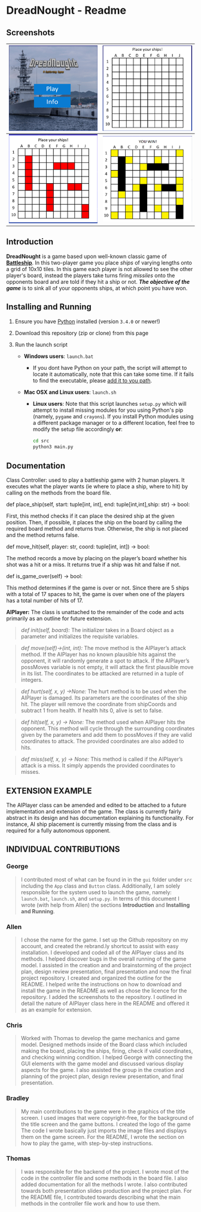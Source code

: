 # DreadNought - Readme

## Screenshots

| ![](dread7.jpg) | ![](dread2.png) |
| --------------- | --------------- |
| ![](dread3.png) | ![](dread6.png) |

## Introduction

**DreadNought** is a game based upon well-known classic game of **[Battleship](https://en.wikipedia.org/wiki/Battleship)**. In this two-player game you place *ships* of varying lengths onto a grid of 10x10 tiles. In this game each player is not allowed to see the other player's board, instead the players take turns firing *missiles* onto the opponents board and are told if they hit a ship or not. ***The objective of the game*** is to sink all of your opponents ships, at which point you have won. 

## Installing and Running

1. Ensure you have [Python](https://www.python.org/) installed (version `3.4.0` or newer!)

2. Download this repository (zip or clone) from this page

3. Run the launch script

   - **Windows users**: `launch.bat`

      - If you dont have Python on your path, the script will attempt to locate it automatically, note that this can take some time. If it fails to find the executable, please [add it to you path](https://superuser.com/questions/143119/how-do-i-add-python-to-the-windows-path).

   - **Mac OSX and Linux users**: `launch.sh`

      - **Linux users**: Note that this script launches `setup.py` which will attempt to install missing modules for you using Python's pip (namely, `pygame` and `crayons`). If you install Python modules using a different package manager or to a different location, feel free to modify the setup file accordingly **or**:

         ```bash
         cd src
         python3 main.py
         ```

## Documentation
Class Controller: used to play a battleship game with 2 human players. It executes what the player wants (ie where to place a ship, where to hit) by calling on the methods from the board file.

def place_ship(self, start: tuple[int, int], end: tuple[int,int],ship: str) -> bool:

First, this method checks if it can place the desired ship at the given position. Then, if possible, it places the ship on the board by calling the required board method and returns true. Otherwise, the ship is not placed and the method returns false.

def move_hit(self, player: str, coord: tuple[int, int]) -> bool:

The method records a move by placing on the player’s board whether his shot was a hit or a miss. It returns true if a ship was hit and false if not.

def is_game_over(self) -> bool:

This method determines if the game is over or not. Since there are 5 ships with a total of 17 spaces to hit, the game is over when one of the players has a total number of hits of 17.

**AIPlayer:** The class is unattached to the remainder of the code and acts primarily as an outline for future extension.

>*def init(self, board):* The initializer takes in a Board object as a parameter and initializes the requisite variables. 

>*def move(self)->(int, int):* The move method is the AIPlayer’s attack method. If the AIPlayer has no known plausible hits against the opponent, it will randomly generate a spot to attack. If the AIPlayer’s possMoves variable is not empty, it will attack the first plausible move in its list. The coordinates to be attacked are returned in a tuple of integers. 

>*def hurt(self, x, y) ->None:* The hurt method is to be used when the AIPlayer is damaged. Its parameters are the coordinates of the ship hit. The player will remove the coordinate from shipCoords and subtract 1 from health. If health hits 0, alive is set to false. 

>*def hit(self, x, y) -> None:* The method used when AIPlayer hits the opponent. This method will cycle through the surrounding coordinates given by the parameters and add them to possMoves if they are valid coordinates to attack. The provided coordinates are also added to hits.

>*def miss(self, x, y) -> None:* This method is called if the AIPlayer’s attack is a miss. It simply appends the provided coordinates to misses. 




## EXTENSION EXAMPLE
The AIPlayer class can be amended and edited to be attached to a future implementation and extension of the game. The class is currently fairly abstract in its design and has documentation explaining its functionality. For instance, AI ship placement is currently missing from the class and is required for a fully autonomous opponent.

## INDIVIDUAL CONTRIBUTIONS

### George
> I contributed most of what can be found in in the `gui` folder under `src` including the `App` class and `Button` class. Additionally, I am solely responsible for the system used to launch the game, namely: `launch.bat`, `launch.sh`, and `setup.py`. In terms of this document I wrote (with help from Allen) the sections **Introduction** and **Installing and Running**.

### Allen
> I chose the name for the game. I set up the Github repository on my account, and created the rebrand.ly shortcut to assist with easy installation. I developed and coded all of the AIPlayer class and its methods. I helped discover bugs in the overall running of the game model. I assisted in the creation and and brainstorming of the project plan, design review presentation, final presentation and now the final project repository. I created and organized the outline for the README. I helped write the instructions on how to download and install the game in the README as well as chose the licence for the repository. I added the screenshots to the repository. I outlined in detail the nature of AIPlayer class here in the README and offered it as an example for extension.

### Chris
> Worked with Thomas to develop the game mechanics and game model. Designed methods inside of the Board class which included making the board, placing the ships, firing, check if valid coordinates, and checking winning condition. I helped George with connecting the GUI elements with the game model and discussed various display aspects for the game. I also assisted the group in the creation and planning of the project plan, design review presentation, and final presentation. 

### Bradley
> My main contributions to the game were in the graphics of the title screen. I used images that were copyright-free, for the background of the title screen and the game buttons. I created the logo of the game The code I wrote basically just imports the image files and displays them on the game screen. For the README, I wrote the section on how to play the game, with step-by-step instructions.

### Thomas
> I was responsible for the backend of the project. I wrote most of the code in the controller file and some methods in the board file. I also added documentation for all the methods I wrote. I also contributed towards both presentation slides production and the project plan. 
For the README file, I contributed towards describing what the main methods in the controller file work and how to use them.

